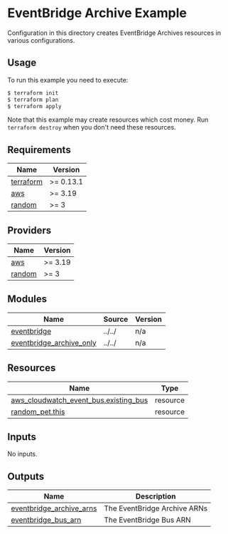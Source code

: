 # EventBridge Archive Example

Configuration in this directory creates EventBridge Archives resources in various configurations.

## Usage

To run this example you need to execute:

```bash
$ terraform init
$ terraform plan
$ terraform apply
```

Note that this example may create resources which cost money. Run `terraform destroy` when you don't need these resources.

<!-- BEGINNING OF PRE-COMMIT-TERRAFORM DOCS HOOK -->
## Requirements

| Name | Version |
|------|---------|
| <a name="requirement_terraform"></a> [terraform](#requirement\_terraform) | >= 0.13.1 |
| <a name="requirement_aws"></a> [aws](#requirement\_aws) | >= 3.19 |
| <a name="requirement_random"></a> [random](#requirement\_random) | >= 3 |

## Providers

| Name | Version |
|------|---------|
| <a name="provider_aws"></a> [aws](#provider\_aws) | >= 3.19 |
| <a name="provider_random"></a> [random](#provider\_random) | >= 3 |

## Modules

| Name | Source | Version |
|------|--------|---------|
| <a name="module_eventbridge"></a> [eventbridge](#module\_eventbridge) | ../../ | n/a |
| <a name="module_eventbridge_archive_only"></a> [eventbridge\_archive\_only](#module\_eventbridge\_archive\_only) | ../../ | n/a |

## Resources

| Name | Type |
|------|------|
| [aws_cloudwatch_event_bus.existing_bus](https://registry.terraform.io/providers/hashicorp/aws/latest/docs/resources/cloudwatch_event_bus) | resource |
| [random_pet.this](https://registry.terraform.io/providers/hashicorp/random/latest/docs/resources/pet) | resource |

## Inputs

No inputs.

## Outputs

| Name | Description |
|------|-------------|
| <a name="output_eventbridge_archive_arns"></a> [eventbridge\_archive\_arns](#output\_eventbridge\_archive\_arns) | The EventBridge Archive ARNs |
| <a name="output_eventbridge_bus_arn"></a> [eventbridge\_bus\_arn](#output\_eventbridge\_bus\_arn) | The EventBridge Bus ARN |
<!-- END OF PRE-COMMIT-TERRAFORM DOCS HOOK -->
